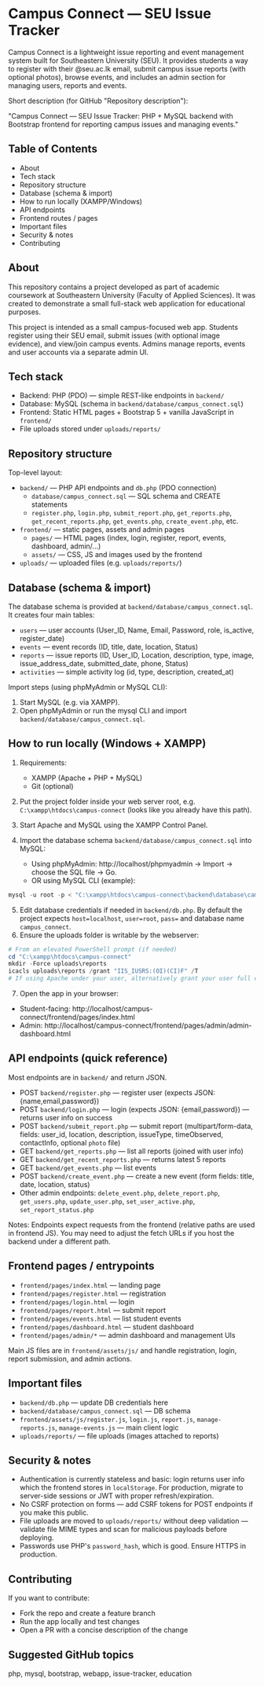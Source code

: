 # Campus Connect — SEU Issue Tracker

Campus Connect is a lightweight issue reporting and event management system built for Southeastern University (SEU). It provides students a way to register with their @seu.ac.lk email, submit campus issue reports (with optional photos), browse events, and includes an admin section for managing users, reports and events.

Short description (for GitHub "Repository description"):

"Campus Connect — SEU Issue Tracker: PHP + MySQL backend with Bootstrap frontend for reporting campus issues and managing events."

## Table of Contents

- About
- Tech stack
- Repository structure
- Database (schema & import)
- How to run locally (XAMPP/Windows)
- API endpoints
- Frontend routes / pages
- Important files
- Security & notes
- Contributing

## About
This repository contains a project developed as part of academic coursework at Southeastern University (Faculty of Applied Sciences). It was created to demonstrate a small full-stack web application for educational purposes.

This project is intended as a small campus-focused web app. Students register using their SEU email, submit issues (with optional image evidence), and view/join campus events. Admins manage reports, events and user accounts via a separate admin UI.

## Tech stack

- Backend: PHP (PDO) — simple REST-like endpoints in `backend/`
- Database: MySQL (schema in `backend/database/campus_connect.sql`)
- Frontend: Static HTML pages + Bootstrap 5 + vanilla JavaScript in `frontend/`
- File uploads stored under `uploads/reports/`

## Repository structure

Top-level layout:

- `backend/` — PHP API endpoints and `db.php` (PDO connection)
  - `database/campus_connect.sql` — SQL schema and CREATE statements
  - `register.php`, `login.php`, `submit_report.php`, `get_reports.php`, `get_recent_reports.php`, `get_events.php`, `create_event.php`, etc.
- `frontend/` — static pages, assets and admin pages
  - `pages/` — HTML pages (index, login, register, report, events, dashboard, admin/...)
  - `assets/` — CSS, JS and images used by the frontend
- `uploads/` — uploaded files (e.g. `uploads/reports/`)

## Database (schema & import)

The database schema is provided at `backend/database/campus_connect.sql`. It creates four main tables:

- `users` — user accounts (User_ID, Name, Email, Password, role, is_active, register_date)
- `events` — event records (ID, title, date, location, Status)
- `reports` — issue reports (ID, User_ID, Location, description, type, image, issue_address_date, submitted_date, phone, Status)
- `activities` — simple activity log (id, type, description, created_at)

Import steps (using phpMyAdmin or MySQL CLI):

1. Start MySQL (e.g. via XAMPP).
2. Open phpMyAdmin or run the mysql CLI and import `backend/database/campus_connect.sql`.

## How to run locally (Windows + XAMPP)

1. Requirements:
   - XAMPP (Apache + PHP + MySQL)
   - Git (optional)
2. Put the project folder inside your web server root, e.g. `C:\xampp\htdocs\campus-connect` (looks like you already have this path).
3. Start Apache and MySQL using the XAMPP Control Panel.
4. Import the database schema `backend/database/campus_connect.sql` into MySQL:

   - Using phpMyAdmin: http://localhost/phpmyadmin → Import → choose the SQL file → Go.
   - OR using MySQL CLI (example):

```powershell
mysql -u root -p < "C:\xampp\htdocs\campus-connect\backend\database\campus_connect.sql"
```

5. Edit database credentials if needed in `backend/db.php`. By default the project expects `host=localhost`, `user=root`, `pass=` and database name `campus_connect`.
6. Ensure the uploads folder is writable by the webserver:

```powershell
# From an elevated PowerShell prompt (if needed)
cd "C:\xampp\htdocs\campus-connect"
mkdir -Force uploads\reports
icacls uploads\reports /grant "IIS_IUSRS:(OI)(CI)F" /T
# If using Apache under your user, alternatively grant your user full control
```

7. Open the app in your browser:

- Student-facing: http://localhost/campus-connect/frontend/pages/index.html
- Admin: http://localhost/campus-connect/frontend/pages/admin/admin-dashboard.html

## API endpoints (quick reference)

Most endpoints are in `backend/` and return JSON.

- POST `backend/register.php` — register user (expects JSON: {name,email,password})
- POST `backend/login.php` — login (expects JSON: {email,password}) — returns user info on success
- POST `backend/submit_report.php` — submit report (multipart/form-data, fields: user_id, location, description, issueType, timeObserved, contactInfo, optional `photo` file)
- GET `backend/get_reports.php` — list all reports (joined with user info)
- GET `backend/get_recent_reports.php` — returns latest 5 reports
- GET `backend/get_events.php` — list events
- POST `backend/create_event.php` — create a new event (form fields: title, date, location, status)
- Other admin endpoints: `delete_event.php`, `delete_report.php`, `get_users.php`, `update_user.php`, `set_user_active.php`, `set_report_status.php`

Notes: Endpoints expect requests from the frontend (relative paths are used in frontend JS). You may need to adjust the fetch URLs if you host the backend under a different path.

## Frontend pages / entrypoints

- `frontend/pages/index.html` — landing page
- `frontend/pages/register.html` — registration
- `frontend/pages/login.html` — login
- `frontend/pages/report.html` — submit report
- `frontend/pages/events.html` — list student events
- `frontend/pages/dashboard.html` — student dashboard
- `frontend/pages/admin/*` — admin dashboard and management UIs

Main JS files are in `frontend/assets/js/` and handle registration, login, report submission, and admin actions.

## Important files

- `backend/db.php` — update DB credentials here
- `backend/database/campus_connect.sql` — DB schema
- `frontend/assets/js/register.js`, `login.js`, `report.js`, `manage-reports.js`, `manage-events.js` — main client logic
- `uploads/reports/` — file uploads (images attached to reports)

## Security & notes

- Authentication is currently stateless and basic: login returns user info which the frontend stores in `localStorage`. For production, migrate to server-side sessions or JWT with proper refresh/expiration.
- No CSRF protection on forms — add CSRF tokens for POST endpoints if you make this public.
- File uploads are moved to `uploads/reports/` without deep validation — validate file MIME types and scan for malicious payloads before deploying.
- Passwords use PHP's `password_hash`, which is good. Ensure HTTPS in production.

## Contributing

If you want to contribute:

- Fork the repo and create a feature branch
- Run the app locally and test changes
- Open a PR with a concise description of the change

## Suggested GitHub topics

php, mysql, bootstrap, webapp, issue-tracker, education
